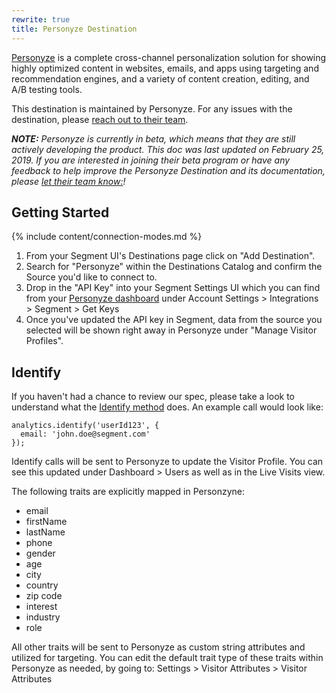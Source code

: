 ```yaml
---
rewrite: true
title: Personyze Destination
---
```

[Personyze](https://www.personyze.com/?utm_source=segmentio&utm_medium=docs&utm_campaign=partners) is a complete cross-channel personalization solution for showing highly optimized content in websites, emails, and apps using targeting and recommendation engines, and a variety of content creation, editing, and A/B testing tools.

This destination is maintained by Personyze. For any issues with the destination, please [reach out to their team](mailto:info@personyze.com).

_**NOTE:** Personyze is currently in beta, which means that they are still actively developing the product. This doc was last updated on February 25, 2019. If you are interested in joining their beta program or have any feedback to help improve the Personyze Destination and its documentation, please [let  their team know:](mailto:info@personyze.com)!_

## Getting Started

{% include content/connection-modes.md %}

1. From your Segment UI's Destinations page click on "Add Destination".
2. Search for "Personyze" within the Destinations Catalog and confirm the Source you'd like to connect to.
3. Drop in the "API Key" into your Segment Settings UI which you can find from your [Personyze dashboard](https://personyze.com/site/tracker/condition/index#cat=Account%20settings%2FMain%20settings%2FIntegrations/conditions) under Account Settings > Integrations > Segment > Get Keys
4. Once you've updated the API key in Segment, data from the source you selected will be shown right away in Personyze under "Manage Visitor Profiles".


## Identify

If you haven't had a chance to review our spec, please take a look to understand what the [Identify method](https://segment.com/docs/spec/identify/) does. An example call would look like:

```
analytics.identify('userId123', {
  email: 'john.doe@segment.com'
});
```

Identify calls will be sent to Personyze to update the Visitor Profile. You can see this updated under Dashboard > Users as well as in the Live Visits view.

The following traits are explicitly mapped in Personzyne:

* email
* firstName
* lastName
* phone
* gender
* age
* city
* country
* zip code
* interest
* industry
* role

All other traits will be sent to Personyze as custom string attributes and utilized for targeting. You can edit the default trait type of these traits within Personyze as needed, by going to:
Settings > Visitor Attributes > Visitor Attributes
